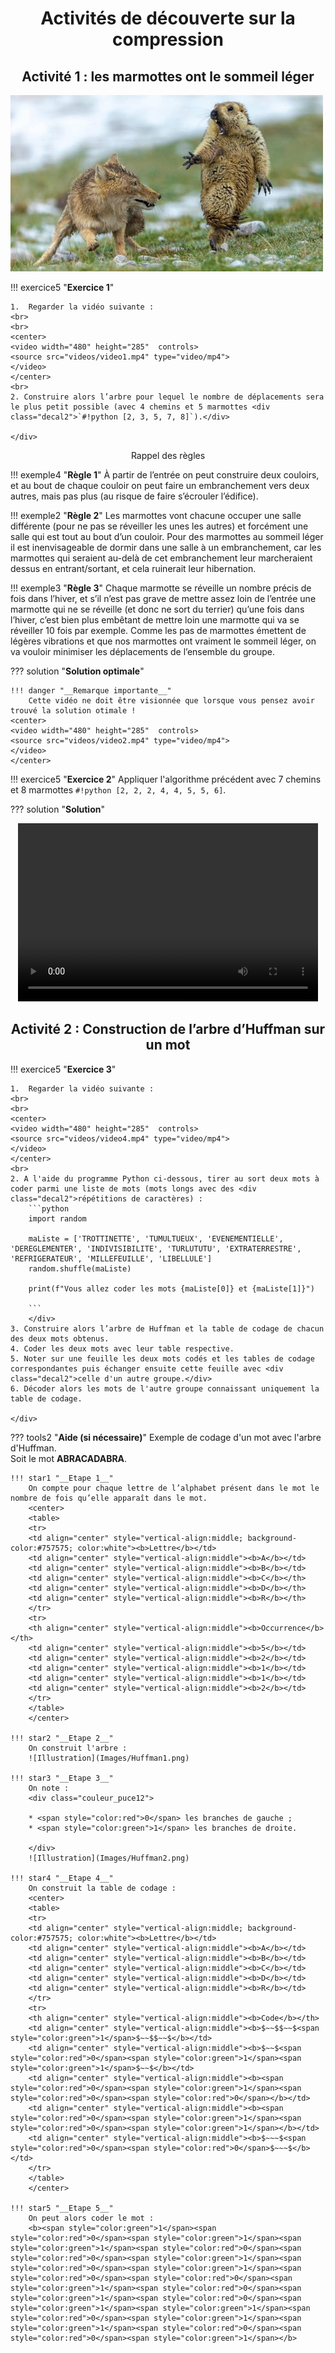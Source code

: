 # <center><div class = "titre5">Activités de découverte sur la compression</div></center>

## <center><div class = "encadré7a">__Activité 1 : les marmottes ont le sommeil léger__</div></center>

![Illustration](Images/Marmotte.JPG)

!!! exercice5 "__Exercice 1__"
    <div class="list5">

    1.  Regarder la vidéo suivante :
    <br>
    <br>
    <center>
    <video width="480" height="285"  controls>
    <source src="videos/video1.mp4" type="video/mp4">
    </video>   
    </center>
    <br>
    2. Construire alors l’arbre pour lequel le nombre de déplacements sera le plus petit possible (avec 4 chemins et 5 marmottes <div class="decal2">`#!python [2, 3, 5, 7, 8]`).</div>

    </div>

<center>

<div class = "encadré8">Rappel des règles</div>
</center>

!!! exemple4 "__Règle 1__" 
    À partir de l’entrée on peut construire deux couloirs, et au bout de chaque couloir on peut faire un embranchement vers deux autres, mais pas plus (au risque de faire s’écrouler l’édifice).

!!! exemple2 "__Règle 2__" 
    Les marmottes vont chacune occuper une salle différente (pour ne pas se réveiller les unes les autres) et forcément une salle qui est tout au bout d’un couloir. Pour des marmottes au sommeil léger il est inenvisageable de dormir dans une salle à un embranchement, car les marmottes qui seraient au-delà de cet embranchement leur marcheraient dessus en entrant/sortant, et cela ruinerait leur hibernation.

!!! exemple3 "__Règle 3__" 
    Chaque marmotte se réveille un nombre précis de fois dans l’hiver, et s’il n’est pas grave de mettre assez loin de l’entrée une marmotte qui ne se réveille (et donc ne sort du terrier) qu’une fois dans l’hiver, c’est bien plus embêtant de mettre loin une marmotte qui va se réveiller 10 fois par exemple. Comme les pas de marmottes émettent de légères vibrations et que nos marmottes ont vraiment le sommeil léger, on va vouloir minimiser les déplacements de l’ensemble du groupe.


??? solution "__Solution optimale__"
    
    !!! danger "__Remarque importante__"
        Cette vidéo ne doit être visionnée que lorsque vous pensez avoir trouvé la solution otimale !
    <center>
    <video width="480" height="285"  controls>
    <source src="videos/video2.mp4" type="video/mp4">
    </video>   
    </center>

!!! exercice5 "__Exercice 2__"
    Appliquer l'algorithme précédent avec 7 chemins et 8 marmottes `#!python [2, 2, 2, 4, 4, 5, 5, 6]`.

??? solution "__Solution__"
    <center>
    <video width="480" height="285"  controls>
    <source src="videos/video3.mp4" type="video/mp4">
    </video>   
    </center>

## <center><div class = "encadré7b">__Activité 2 : Construction de l’arbre d’Huffman sur un mot__</div></center>

!!! exercice5 "__Exercice 3__"
    <div class="list5">

    1.  Regarder la vidéo suivante :
    <br>
    <br>
    <center>
    <video width="480" height="285"  controls>
    <source src="videos/video4.mp4" type="video/mp4">
    </video>   
    </center>
    <br>
    2. A l'aide du programme Python ci-dessous, tirer au sort deux mots à coder parmi une liste de mots (mots longs avec des <div class="decal2">répétitions de caractères) :
        ```python
        import random

        maListe = ['TROTTINETTE', 'TUMULTUEUX', 'EVENEMENTIELLE', 'DEREGLEMENTER', 'INDIVISIBILITE', 'TURLUTUTU', 'EXTRATERRESTRE', 'REFRIGERATEUR', 'MILLEFEUILLE', 'LIBELLULE']
        random.shuffle(maListe)

        print(f"Vous allez coder les mots {maListe[0]} et {maListe[1]}")

        ```
        </div>
    3. Construire alors l’arbre de Huffman et la table de codage de chacun des deux mots obtenus.
    4. Coder les deux mots avec leur table respective.
    5. Noter sur une feuille les deux mots codés et les tables de codage correspondantes puis échanger ensuite cette feuille avec <div class="decal2">celle d'un autre groupe.</div>
    6. Décoder alors les mots de l'autre groupe connaissant uniquement la table de codage.

    </div>

??? tools2 "__Aide (si nécessaire)__"
    Exemple de codage d'un mot avec l'arbre d'Huffman.  
    Soit le mot __ABRACADABRA__.  

    !!! star1 "__Etape 1__"
        On compte pour chaque lettre de l’alphabet présent dans le mot le nombre de fois qu’elle apparaît dans le mot.
        <center>
        <table>
        <tr>
        <td align="center" style="vertical-align:middle; background-color:#757575; color:white"><b>Lettre</b></td>
        <td align="center" style="vertical-align:middle"><b>A</b></td>
        <td align="center" style="vertical-align:middle"><b>B</b></td>
        <td align="center" style="vertical-align:middle"><b>C</b></th>
        <td align="center" style="vertical-align:middle"><b>D</b></th>
        <td align="center" style="vertical-align:middle"><b>R</b></th>
        </tr>
        <tr>
        <th align="center" style="vertical-align:middle"><b>Occurrence</b></th>
        <td align="center" style="vertical-align:middle"><b>5</b></td>
        <td align="center" style="vertical-align:middle"><b>2</b></td>
        <td align="center" style="vertical-align:middle"><b>1</b></td>
        <td align="center" style="vertical-align:middle"><b>1</b></td>
        <td align="center" style="vertical-align:middle"><b>2</b></td>
        </tr>
        </table>
        </center>

    !!! star2 "__Etape 2__"
        On construit l'arbre :
        ![Illustration](Images/Huffman1.png)

    !!! star3 "__Etape 3__"
        On note :
        <div class="couleur_puce12">

        * <span style="color:red">0</span> les branches de gauche ;
        * <span style="color:green">1</span> les branches de droite.

        </div>
        ![Illustration](Images/Huffman2.png)

    !!! star4 "__Etape 4__"
        On construit la table de codage :
        <center>
        <table>
        <tr>
        <td align="center" style="vertical-align:middle; background-color:#757575; color:white"><b>Lettre</b></td>
        <td align="center" style="vertical-align:middle"><b>A</b></td>
        <td align="center" style="vertical-align:middle"><b>B</b></td>
        <td align="center" style="vertical-align:middle"><b>C</b></td>
        <td align="center" style="vertical-align:middle"><b>D</b></td>
        <td align="center" style="vertical-align:middle"><b>R</b></td>
        </tr>
        <tr>
        <th align="center" style="vertical-align:middle"><b>Code</b></th>
        <td align="center" style="vertical-align:middle"><b>$~~$$~~$<span style="color:green">1</span>$~~$$~~$</b></td>
        <td align="center" style="vertical-align:middle"><b>$~~$<span style="color:red">0</span><span style="color:green">1</span><span style="color:green">1</span>$~~$</b></td>
        <td align="center" style="vertical-align:middle"><b><span style="color:red">0</span><span style="color:green">1</span><span style="color:red">0</span><span style="color:red">0</span></b></td>
        <td align="center" style="vertical-align:middle"><b><span style="color:red">0</span><span style="color:green">1</span><span style="color:red">0</span><span style="color:green">1</span></b></td>
        <td align="center" style="vertical-align:middle"><b>$~~~$<span style="color:red">0</span><span style="color:red">0</span>$~~~$</b></td>
        </tr>
        </table>
        </center>

    !!! star5 "__Etape 5__"
        On peut alors coder le mot : 
        <b><span style="color:green">1</span><span style="color:red">0</span><span style="color:green">1</span><span style="color:green">1</span><span style="color:red">0</span><span style="color:red">0</span><span style="color:green">1</span><span style="color:red">0</span><span style="color:green">1</span><span style="color:red">0</span><span style="color:red">0</span><span style="color:green">1</span><span style="color:red">0</span><span style="color:green">1</span><span style="color:red">0</span><span style="color:green">1</span><span style="color:green">1</span><span style="color:red">0</span><span style="color:green">1</span><span style="color:green">1</span><span style="color:red">0</span><span style="color:red">0</span><span style="color:green">1</span></b>
